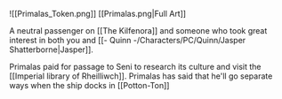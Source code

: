 ![[Primalas_Token.png]]
[[Primalas.png|Full Art]]

A neutral passenger on [[The Kilfenora]] and someone who took great interest in both you and [[- Quinn -/Characters/PC/Quinn/Jasper Shatterborne|Jasper]].

Primalas paid for passage to Seni to research its culture and visit the [[Imperial library of Rheilliwch]]. Primalas has said that he'll go separate ways when the ship docks in [[Potton-Ton]] 